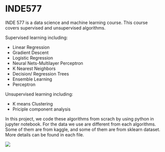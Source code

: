 # INDE577

INDE 577 is a data science and machine learning course. This course covers supervised and unsupervised algorithms. 

Supervised learning including:

* Linear Regression
* Gradient Descent
* Logistic Regression
* Neural Nets-Multilayer Perceptron
* K Nearest Neighbors
* Decision/ Regression Trees
* Ensemble Learning
* Perceptron

Unsupervised learning including:
* K means Clustering
* Priciple component analysis 

In this project, we code these algorithms from scrach by using python in jupyter notebook. For the data we use are different from each algorithms. Some of them are from kaggle, and some of them are from sklearn dataset. More details can be found in each file. 

<img src="https://www.eurixgroup.com/wp-content/uploads/2021/01/ml-e1610553826718.jpg">

